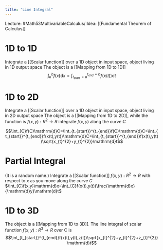 ```yaml
---
title: "Line Integral"
---
```

Lecture: #Math53MultivariableCalculus/
Idea: [[Fundamental Theorem of Calculus]]
# 1D to 1D
Integrate a [[Scalar function]] over a 1D object in input space, object living in 1D output space
The object is a [[Mapping from 1D to 1D]]
$$\int_{a}^{b}f(x)\mathrm{d}x=\int_{t_{start}=a}^{t_{end}=b}f(x(t))\mathrm{d}t$$

# 1D to 2D

Integrate a [[Scalar function]] over a 1D object in input space, object living in 2D output space
The object is a [[Mapping from 1D to 2D]], while the function is $f(x,y): R^{2} \to R$
integrate $f(x,y)$ along the curve $C$


$$\int_{C}f(C)\mathrm{d}C=\int_{t_{start}}^{t_{end}}f(C)\mathrm{d}C=\int_{t_{start}}^{t_{end}}f(x(t),y(t))\mathrm{d}C=\int_{t_{start}}^{t_{end}}f(x(t),y(t))\sqrt{x_{t}^{2}+y_{t}^{2}}\mathrm{d}t$$

# Partial Integral
(It is a random name.)
Integrate a [[Scalar function]] $f(x,y): R^{2} \to R$ with respect to $x$ as you move along the curve $C$
$\int_{C}f(x,y)\mathrm{d}x=\int_{C}f(x(t),y(t))\frac{\mathrm{d}x}{\mathrm{d}y}\mathrm{d}t$

# 1D to 3D
The object is a [[Mapping from 1D to 3D]].
The line integral of scalar function $f(x,y): R^{3} \to R$ over C is
$$\int_{t_{start}}^{t_{end}}f(x(t),y(t),z(t))\sqrt{x_{t}^{2}+y_{t}^{2}+z_{t}^{2}}\mathrm{d}t$$

